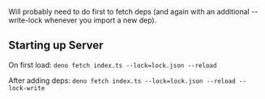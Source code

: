 Will probably need to do first to fetch deps (and again with an additional --write-lock whenever you import a new dep).

## Starting up Server

On first load:
`deno fetch index.ts --lock=lock.json --reload`

After adding deps:
`deno fetch index.ts --lock=lock.json --reload --lock-write`
